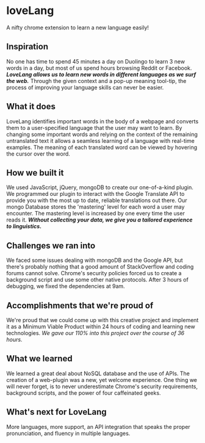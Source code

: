 # loveLang
A nifty chrome extension to learn a new language easily!

## Inspiration
No one has time to spend 45 minutes a day on Duolingo to learn 3 new words in a day, but most of us spend hours browsing Reddit or Facebook. ***LoveLang allows us to learn new words in different languages as we surf the web.*** Through the given context and a pop-up meaning tool-tip, the process of improving your language skills can never be easier. 

## What it does
LoveLang identifies important words in the body of a webpage and converts them to a user-specified language that the user may want to learn. By changing some important words and relying on the context of the remaining untranslated text it allows a seamless learning of a language with real-time examples. The meaning of each translated word can be viewed by hovering the cursor over the word. 

## How we built it
We used JavaScript, jQuery, mongoDB to create our one-of-a-kind plugin. We programmed our plugin to interact with the Google Translate API to provide you with the most up to date, reliable translations out there. Our mongo Database stores the 'mastering' level for each word a user may encounter. The mastering level is increased by one every time the user reads it. ***Without collecting your data, we give you a tailored experience to linguistics.***

## Challenges we ran into
We faced some issues dealing with mongoDB and the Google API, but there's probably nothing that a good amount of StackOverflow and coding forums cannot solve. Chrome's security policies forced us to create a background script and use some other native protocols. After 3 hours of debugging, we fixed the dependencies at 9am. 

## Accomplishments that we're proud of
We're proud that we could come up with this creative project and implement it as a Minimum Viable Product within 24 hours of coding and learning new technologies. _We gave our 110% into this project over the course of 36 hours._

## What we learned
We learned a great deal about NoSQL database and the use of APIs. The creation of a web-plugin was a new, yet welcome experience. One thing we will never forget, is to never underestimate Chrome's security requirements, background scripts, and the power of four caffeinated geeks.

## What's next for LoveLang
More languages, more support, an API integration that speaks the proper pronunciation, and fluency in multiple languages. 

